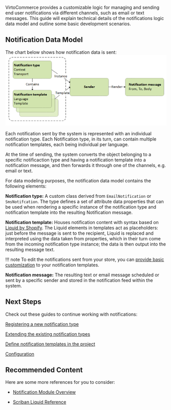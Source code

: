 VirtoCommerce provides a customizable logic for managing and sending end user notifications via different channels, such as email or text messages. This guide will explain technical details of the notifications logic data model and outline some basic development scenarios.

## Notification Data Model

The chart below shows how notification data is sent:
![Notification data model](media/data-model.png)

Each notification sent by the system is represented with an individual notification type. Each Notification type, in its turn, can contain multiple notification templates, each being individual per language.

At the time of sending, the system converts the object belonging to a specific notificaction type and having a notification template into a notification message, and then forwards it through one of the channels, e.g. email or text.

For data modeling purposes, the notification data model contains the following elements:

**Notification type:** A custom class derived from `EmailNotification` or `SmsNotifcation`. The type defines a set of attribute data properties that can be used when rendering a specific instance of the notification type and notification template into the resulting Notification message.

**Notification template:** Houses notification content with syntax based on [Liquid by Shopify](https://shopify.github.io/liquid/). The Liquid elements in templates act as placeholders: just before the message is sent to the recipient, Liquid is replaced and interpreted using the data taken from properties, which in their turn come from the incoming notification type instance; the data is then output into the resulting message text.

!!! note
	To edit the notifications sent from your store, you can [provide basic customization](https://docs.virtocommerce.org/new/user-guide/notifications/notification-templates) to your notification templates.

**Notification message:** The resulting text or email message scheduled or sent by a specific sender and stored in the notification feed within the system.

## Next Steps
Check out these guides to continue working with notifications:

[Registering a new notification type](registering-new-notification-type.md)

[Extending the existing notification types](extending-notification-types.md)

[Define notification templates in the project](notification-templates.md)

[Configuration](configuration.md)

## Recommended Content
Here are some more references for you to consider:

+ [Notification Module Overview](https://docs.virtocommerce.org/new/user-guide/notifications/overview)

+ [Scriban Liquid Reference](https://github.com/scriban/scriban/blob/master/doc/liquid-support.md)
